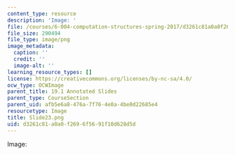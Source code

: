 ```yaml
---
content_type: resource
description: 'Image: '
file: /courses/6-004-computation-structures-spring-2017/d3261c81a0a0f2696f5691f10d628d5d_Slide23.png
file_size: 290494
file_type: image/png
image_metadata:
  caption: ''
  credit: ''
  image-alt: ''
learning_resource_types: []
license: https://creativecommons.org/licenses/by-nc-sa/4.0/
ocw_type: OCWImage
parent_title: 19.1 Annotated Slides
parent_type: CourseSection
parent_uid: afb5e6a8-476a-7f76-4e0a-4be0d22685e4
resourcetype: Image
title: Slide23.png
uid: d3261c81-a0a0-f269-6f56-91f10d628d5d
---
```

Image: 